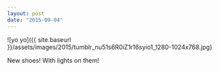 ```yaml
---
layout: post
date: "2015-09-04"
---
```


![yo yo]({{ site.baseurl }}/assets/images/2015/tumblr_nu51s6R0iZ1r16syio1_1280-1024x768.jpg)

New shoes! With lights on them!
